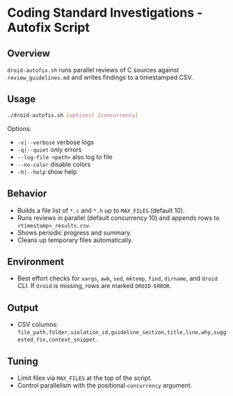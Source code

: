# Coding Standard Investigations - Autofix Script

## Overview
`droid-autofix.sh` runs parallel reviews of C sources against `review_guidelines.md` and writes findings to a timestamped CSV.

## Usage
```bash
./droid-autofix.sh [options] [concurrency]
```
Options:
- `-v|--verbose` verbose logs
- `-q|--quiet` only errors
- `--log-file <path>` also log to file
- `--no-color` disable colors
- `-h|--help` show help

## Behavior
- Builds a file list of `*.c` and `*.h` up to `MAX_FILES` (default 10).
- Runs reviews in parallel (default concurrency 10) and appends rows to `<timestamp>_results.csv`.
- Shows periodic progress and summary.
- Cleans up temporary files automatically.

## Environment
- Best effort checks for `xargs`, `awk`, `sed`, `mktemp`, `find`, `dirname`, and `droid` CLI. If `droid` is missing, rows are marked `DROID-ERROR`.

## Output
- CSV columns: `file_path,folder,violation_id,guideline_section,title,line,why,suggested_fix,context_snippet`.

## Tuning
- Limit files via `MAX_FILES` at the top of the script.
- Control parallelism with the positional `concurrency` argument.
